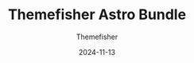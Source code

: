 ---
title: Themefisher Astro Bundle
image: "/bundles/themefisher-astro-big-friday-bundle.png"
author: Themefisher
author_link: "https://themefisher.com/?aff=statichunt"
description: ""
date: 2024-11-13
price: $137
regular_price: $297
purchase_link: "https://themefisher.com/deals"
features:
- "23+ Themes"
- "Premium Support"
- "Unlimited Projects"
- "Upcoming Themes"
---